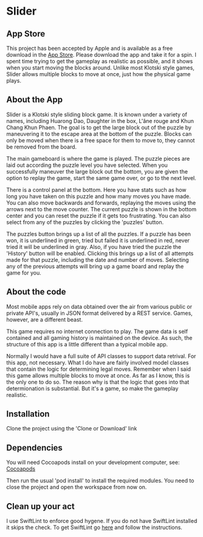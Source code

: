 # Slider

## App Store
This project has been accepted by Apple and is available as a free download in the [App Store](https://github.com/tkoinaustin/Slider.git). Please download the app and take it for a spin. I spent time trying to get the gameplay as realistic as possible, and it shows when you start moving the blocks around. Unlike most Klotski style games, Slider allows multiple blocks to move at once, just how the physical game plays.

## About the App
Slider is a Klotski style sliding block game. It is known under a variety of names, including Huarong Dao, Daughter in the box, L'âne rouge and Khun Chang Khun Phaen. The goal is to get the large block out of the puzzle by maneuvering it to the escape area at the bottom of the puzzle. Blocks can only be moved when there is a free space for them to move to, they cannot be removed from the board. 

The main gameboard is where the game is played. The puzzle pieces are laid out according the puzzle level you have selected. When you successfully maneuver the large block out the bottom, you are given the option to replay the game, start the same game over, or go to the next level.

There is a control panel at the bottom. Here you have stats such as how long you have taken on this puzzle and how many moves you have made. You can also move backwards and forwards, replaying the moves using the arrows next to the move counter. The current puzzle is shown in the bottom center and you can reset the puzzle if it gets too frustrating. You can also select from any of the puzzles by clicking the 'puzzles' button.

The puzzles button brings up a list of all the puzzles. If a puzzle has been won, it is underlined in green, tried but failed it is underlined in red, never tried it will be underlined in gray. Also, if you have tried the puzzle the 'History' button will be enabled. Clicking this brings up a list of all attempts made for that puzzle, including the date and number of moves. Selecting any of the previous attempts will bring up a game board and replay the game for you. 

## About the code
Most mobile apps rely on data obtained over the air from various public or private API's, usually in JSON format delivered by a REST service. Games, however, are a different beast. 

This game requires no internet connection to play. The game data is self contained and all gaming history is maintained on the device. As such, the structure of this app is a little different than a typical mobile app.

Normally I would have a full suite of API classes to support data retrival. For this app, not necessary. What I do have are fairly involved model classes that contain the logic for determining legal moves. Remember when I said this game allows multiple blocks to move at once. As far as I know, this is the only one to do so. The reason why is that the logic that goes into that determionation is substantial. But it's a game, so make the gameplay realistic.

## Installation

Clone the project using the 'Clone or Download' link

## Dependencies

You will need Cocoapods install on your development computer, see: [Cocoapods](https://cocoapods.org)

Then run the usual 'pod install' to install the required modules. You need to close the project and open the workspace from now on.

## Clean up your act

I use SwiftLint to enforce good hygene. If you do not have SwiftLint installed it skips the check. To get SwiftLint go [here](https://github.com/realm/SwiftLint) and follow the instructions.
